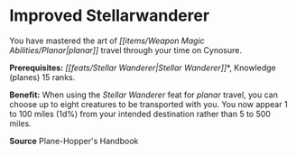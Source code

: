 ﻿---
cssclass: [feats]

---
# Improved Stellarwanderer

You have mastered the art of _[[items/Weapon Magic Abilities/Planar|planar]]_ travel through your time on Cynosure.

**Prerequisites:** _[[feats/Stellar Wanderer|Stellar Wanderer]]_*, Knowledge (planes) 15 ranks.

**Benefit:** When using the _Stellar Wanderer_ feat for _planar_ travel, you can choose up to eight creatures to be transported with you. You now appear 1 to 100 miles (1d%) from your intended destination rather than 5 to 500 miles.

**Source** Plane-Hopper's Handbook